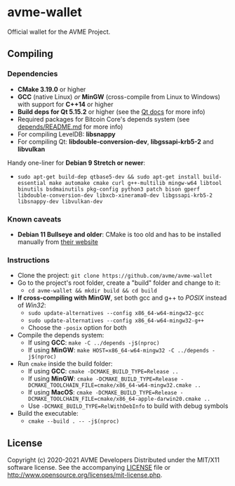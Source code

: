 # avme-wallet

Official wallet for the AVME Project.

## Compiling

### Dependencies

* **CMake 3.19.0** or higher
* **GCC** (native Linux) *or* **MinGW** (cross-compile from Linux to Windows) with support for **C++14** or higher
* **Build deps for Qt 5.15.2** or higher (see the [Qt docs](https://wiki.qt.io/Building_Qt_5_from_Git) for more info)
* Required packages for Bitcoin Core's depends system (see [depends/README.md](depends/README.md) for more info)
* For compiling LevelDB: **libsnappy**
* For compiling Qt: **libdouble-conversion-dev**, **libgssapi-krb5-2** and **libvulkan**

Handy one-liner for **Debian 9 Stretch or newer**:
* `sudo apt-get build-dep qtbase5-dev && sudo apt-get install build-essential make automake cmake curl g++-multilib mingw-w64 libtool binutils bsdmainutils pkg-config python3 patch bison gperf libdouble-conversion-dev libxcb-xinerama0-dev libgssapi-krb5-2 libsnappy-dev libvulkan-dev`

### Known caveats

* **Debian 11 Bullseye and older**: CMake is too old and has to be installed manually from [their website](https://cmake.org/download)

### Instructions

* Clone the project: `git clone https://github.com/avme/avme-wallet`
* Go to the project's root folder, create a "build" folder and change to it:
  * `cd avme-wallet && mkdir build && cd build`
* **If cross-compiling with MinGW**, set both gcc and g++ to *POSIX* instead of *Win32*:
  * `sudo update-alternatives --config x86_64-w64-mingw32-gcc`
  * `sudo update-alternatives --config x86_64-w64-mingw32-g++`
  * Choose the `-posix` option for both
* Compile the depends system:
  * If using **GCC**: `make -C ../depends -j$(nproc)`
  * If using **MinGW**: `make HOST=x86_64-w64-mingw32 -C ../depends -j$(nproc)`
* Run `cmake` inside the build folder:
  * If using **GCC**: `cmake -DCMAKE_BUILD_TYPE=Release ..`
  * If using **MinGW**: `cmake -DCMAKE_BUILD_TYPE=Release -DCMAKE_TOOLCHAIN_FILE=cmake/x86_64-w64-mingw32.cmake ..`
  * If using **MacOS**: `cmake -DCMAKE_BUILD_TYPE=Release -DCMAKE_TOOLCHAIN_FILE=cmake/x86_64-apple-darwin20.cmake ..`
  * Use `-DCMAKE_BUILD_TYPE=RelWithDebInfo` to build with debug symbols
* Build the executable:
  * `cmake --build . -- -j$(nproc)`

## License

Copyright (c) 2020-2021 AVME Developers
Distributed under the MIT/X11 software license.
See the accompanying [LICENSE](LICENSE) file or http://www.opensource.org/licenses/mit-license.php.
